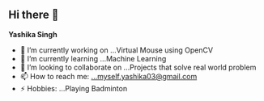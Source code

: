 ## Hi there 👋

**Yashika Singh**


- 🔭 I’m currently working on ...Virtual Mouse using OpenCV
- 🌱 I’m currently learning ...Machine Learning
- 👯 I’m looking to collaborate on ...Projects that solve real world problem
- 📫 How to reach me: ...myself.yashika03@gmail.com
- ⚡ Hobbies: ...Playing Badminton

